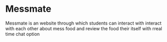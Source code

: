 # Messmate
Messmate is an website through which students can interact with interact with each other about mess food and review the food their itself with rreal time chat option 
